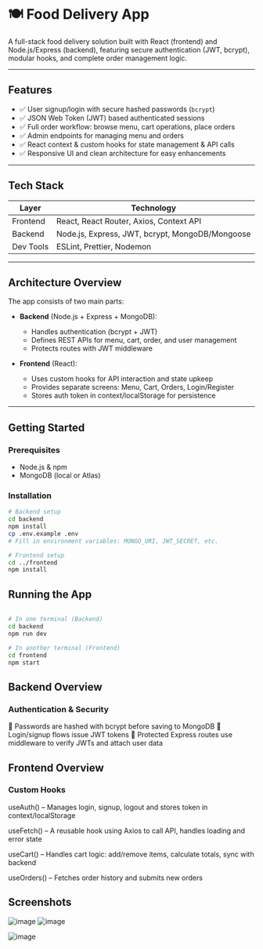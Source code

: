 # 🍽️ Food Delivery App

A full-stack food delivery solution built with React (frontend) and Node.js/Express (backend), featuring secure authentication (JWT, bcrypt), modular hooks, and complete order management logic.

---

## Features

- ✅ User signup/login with secure hashed passwords (`bcrypt`)  
- ✅ JSON Web Token (JWT) based authenticated sessions  
- ✅ Full order workflow: browse menu, cart operations, place orders  
- ✅ Admin endpoints for managing menu and orders  
- ✅ React context & custom hooks for state management & API calls  
- ✅ Responsive UI and clean architecture for easy enhancements  

---

## Tech Stack

| Layer      | Technology         |
|------------|--------------------|
| Frontend   | React, React Router, Axios, Context API |
| Backend    | Node.js, Express, JWT, bcrypt, MongoDB/Mongoose |
| Dev Tools  | ESLint, Prettier, Nodemon |

---

## Architecture Overview

The app consists of two main parts:

- **Backend** (Node.js + Express + MongoDB):  
  - Handles authentication (bcrypt + JWT)  
  - Defines REST APIs for menu, cart, order, and user management  
  - Protects routes with JWT middleware  

- **Frontend** (React):  
  - Uses custom hooks for API interaction and state upkeep  
  - Provides separate screens: Menu, Cart, Orders, Login/Register  
  - Stores auth token in context/localStorage for persistence  

---

## Getting Started

### Prerequisites

- Node.js & npm  
- MongoDB (local or Atlas)  

### Installation

```bash
# Backend setup
cd backend
npm install
cp .env.example .env
# Fill in environment variables: MONGO_URI, JWT_SECRET, etc.

# Frontend setup
cd ../frontend
npm install
```
## Running the App
```bash

# In one terminal (Backend)
cd backend
npm run dev

# In another terminal (Frontend)
cd frontend
npm start
```
## Backend Overview

### Authentication & Security
📌 Passwords are hashed with bcrypt before saving to MongoDB
📌 Login/signup flows issue JWT tokens
📌 Protected Express routes use middleware to verify JWTs and attach user data


## Frontend Overview

### Custom Hooks

useAuth() – Manages login, signup, logout and stores token in context/localStorage

useFetch() – A reusable hook using Axios to call API, handles loading and error state

useCart() – Handles cart logic: add/remove items, calculate totals, sync with backend

useOrders() – Fetches order history and submits new orders

## Screenshots
![image](https://github.com/user-attachments/assets/fb1b5b12-49aa-445f-a9b1-d20d13b0aae2) ![image](https://github.com/user-attachments/assets/f4d2bcbe-8773-4f92-a56d-9a41940d3e17)

![image](https://github.com/user-attachments/assets/363ee6ff-2d54-42c9-adeb-2f09c5f01f9d)


